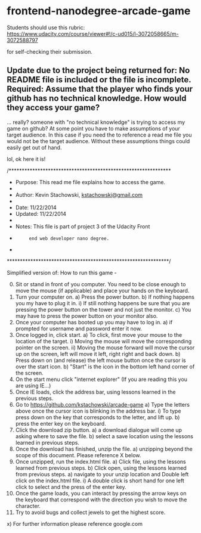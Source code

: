 frontend-nanodegree-arcade-game
===============================

Students should use this rubric: https://www.udacity.com/course/viewer#!/c-ud015/l-3072058665/m-3072588797

for self-checking their submission.


Update due to the project being returned for:
No README file is included or the file is incomplete.
Required: Assume that the player who finds your github has no technical knowledge. How
would they access your game?
-----------------------------------------------------------------------------------
... really? someone with "no technical knowledge" is trying to access my game on github? 
At some point you have to make assumptions of your target audience. In this case if you 
need the to reference a read me file you would not be the target audience. Without these
assumptions things could easily get out of hand.

lol, ok here it is!

/**************************************************************
 * Purpose: This read me file explains how to access the game.
 *          
 * Author:  Kevin Stachowski, kstachowski@gmail.com
 * 
 * Date:    11/22/2014
 * Updated: 11/22/2014
 * 
 * Notes:   This file is part of project 3 of the Udacity Front 
 *			end web developer nano degree.
 * 
 **************************************************************/

 Simplified version of: 
 How to run this game -
 
0) Sit or stand in front of you computer. You need to be close enough to move the mouse (if applicable) and place your hands on the keyboard.
1) Turn your computer on.
	a) Press the power button.
	b) If nothing happens you my have to plug it in.
		i) If still nothing happens be sure that you are pressing the power button on the tower and not just the monitor.
	c) You may have to press the power button on your monitor also.
2) Once your computer has booted up you may have to log in.
	a) if prompted for username and password enter it now.
3) Once logged in, click start.
	a) To click, first move your mouse to the location of the target.
		i)  Moving the mouse will move the corresponding pointer on the screen.
		ii) Moving the mouse forward will move the cursor up on the screen, left will move it left, right right and back down.
	b) Press down on (and release) the left mouse button once the cursor is over the start icon.
	b) "Start" is the icon in the bottom left hand corner of the screen.
4) On the start menu click "internet explorer" (If you are reading this you are using IE...) 
5) Once IE loads, click the address bar, using lessons learned in the previous steps.
6) Go to https://github.com/kstachowski/arcade-game
	a) Type the letters above once the cursor icon is blinking in the address bar.
		i) To type press down on the key that corresponds to the letter, and lift up.
	b) press the enter key on the keyboard.
7) Click the download zip button.
	a) a download dialogue will come up asking where to save the file.
	b) select a save location using the lessons learned in previous steps.
9) Once the download has finished, unzip the file. 
	a) unzipping beyond the scope of this document. Please reference X below.
10) Once unzipped, run the index.html file.
	a) Click file, using the lessons learned from previous steps.
	b) Click open, using the lessons learned from previous steps. 
	a) navigate to your unzip location and Double left click on the index.html file.
		i) A double click is short hand for one left click to select and the press of the enter key.
11) Once the game loads, you can interact by pressing the arrow keys on the keyboard that correspond with the direction you wish to move the character.
12) Try to avoid bugs and collect jewels to get the highest score.

x) For further information please reference google.com
